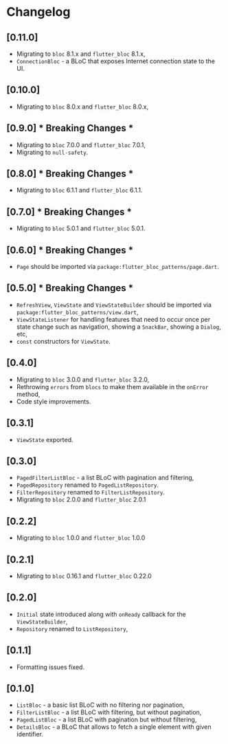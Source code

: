 # Changelog

## [0.11.0]

* Migrating to `bloc` 8.1.x and `flutter_bloc` 8.1.x,
* `ConnectionBloc` - a BLoC that exposes Internet connection state to the UI.

## [0.10.0]

* Migrating to `bloc` 8.0.x and `flutter_bloc` 8.0.x,

## [0.9.0] * Breaking Changes *

* Migrating to `bloc` 7.0.0 and `flutter_bloc` 7.0.1,
* Migrating to `null-safety`.

## [0.8.0] * Breaking Changes *

* Migrating to `bloc` 6.1.1 and `flutter_bloc` 6.1.1.

## [0.7.0] * Breaking Changes *

* Migrating to `bloc` 5.0.1 and `flutter_bloc` 5.0.1.

## [0.6.0] * Breaking Changes *

* `Page` should be imported via `package:flutter_bloc_patterns/page.dart`.

## [0.5.0] * Breaking Changes *

* `RefreshView`, `ViewState` and `ViewStateBuilder` should be imported via `package:flutter_bloc_patterns/view.dart`,
* `ViewStateListener` for handling features that need to occur once per state change such as navigation, showing a `SnackBar`, showing a `Dialog`, etc,
* `const` constructors for `ViewState`.

## [0.4.0]

* Migrating to `bloc` 3.0.0 and `flutter_bloc` 3.2.0,
* Rethrowing `errors` from `blocs` to make them available in the `onError` method,
* Code style improvements.

## [0.3.1]

* `ViewState` exported.

## [0.3.0]

* `PagedFilterListBloc` - a list BLoC with pagination and filtering,
* `PagedRepository` renamed to `PagedListRepository`.
* `FilterRepository` renamed to `FilterListRepository`.
* Migrating to `bloc` 2.0.0 and `flutter_bloc` 2.0.1

## [0.2.2]

* Migrating to `bloc` 1.0.0 and `flutter_bloc` 1.0.0

## [0.2.1]

* Migrating to `bloc` 0.16.1 and `flutter_bloc` 0.22.0

## [0.2.0]

* `Initial` state introduced along with `onReady` callback for the `ViewStateBuilder`,
* `Repository` renamed to `ListRepository`,

## [0.1.1]

* Formatting issues fixed.

## [0.1.0]

* `ListBloc` - a basic list BLoC with no filtering nor pagination,
* `FilterListBloc` - a list BLoC with filtering, but without pagination,
* `PagedListBloc` - a list BLoC with pagination but without filtering,
* `DetailsBloc` - a BLoC that allows to fetch a single element with given identifier.
